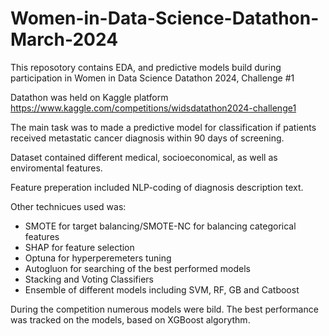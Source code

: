 # Women-in-Data-Science-Datathon-March-2024
This reposotory contains EDA, and predictive models build during participation in Women in Data Science Datathon 2024, Challenge #1

Datathon was held on Kaggle platform https://www.kaggle.com/competitions/widsdatathon2024-challenge1

The main task was to made a predictive model for classification if patients received metastatic cancer diagnosis within 90 days of screening.

Dataset contained different medical, socioeconomical, as well as enviromental features.

Feature preperation included NLP-coding of diagnosis description text.

Other technicues used was: 

- SMOTE for target balancing/SMOTE-NC for balancing categorical features
- SHAP for feature selection
- Optuna for hyperperemeters tuning
- Autogluon for searching of the best performed models
- Stacking and Voting Classifiers
- Ensemble of different models including SVM, RF, GB and Catboost

During the competition numerous models were bild. The best performance was tracked on the models, based on XGBoost algorythm.
